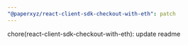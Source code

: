 ```yaml
---
"@paperxyz/react-client-sdk-checkout-with-eth": patch
---
```


chore(react-client-sdk-checkout-with-eth): update readme
